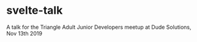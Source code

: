# svelte-talk
A talk for the Triangle Adult Junior Developers meetup at Dude Solutions, Nov 13th 2019
